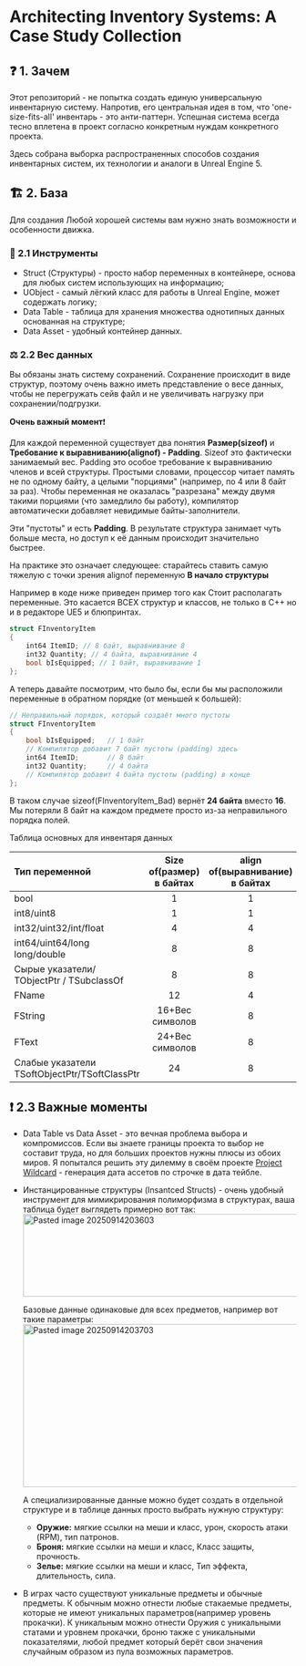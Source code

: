 # Architecting Inventory Systems: A Case Study Collection

## ❓ 1. Зачем 

Этот репозиторий - не попытка создать единую универсальную инвентарную систему. Напротив, его центральная идея в том, что 'one-size-fits-all' инвентарь - это анти-паттерн. Успешная система всегда тесно вплетена в проект согласно конкретным нуждам конкретного проекта.

Здесь собрана выборка распространенных способов создания инвентарных систем, их технологии и аналоги в Unreal Engine 5. 
## 🏗 2. База

Для создания Любой хорошей системы вам нужно знать возможности и особенности движка.

### 🔧 2.1 Инструменты

* Struct (Структуры) - просто набор переменных в контейнере, основа для любых систем использующих на информацию;
* UObject - самый лёгкий класс для работы в Unreal Engine, может содержать логику;
* Data Table - таблица для хранения множества однотипных данных основанная на структуре;
* Data Asset - удобный контейнер данных.

### ⚖️ 2.2 Вес данных 

Вы обязаны знать систему сохранений. Сохранение происходит в виде структур, поэтому очень важно иметь представление о весе данных, чтобы не перегружать сейв файл и не увеличивать нагрузку при сохранении/подгрузки.

**Очень важный момент**❗ 

Для каждой переменной существует два понятия **Размер(sizeof)** и **Требование к выравниванию(alignof) - Padding**. Sizeof это фактически занимаемый вес. Padding это особое требование к выравниванию членов и всей структуры. Простыми словами, процессор читает память не по одному байту, а целыми "порциями" (например, по 4 или 8 байт за раз). Чтобы переменная не оказалась "разрезана" между двумя такими порциями (что замедлило бы работу), компилятор автоматически добавляет невидимые байты-заполнители.

Эти "пустоты" и есть **Padding**. В результате структура занимает чуть больше места, но доступ к её данным происходит значительно быстрее.

На практике это означает следующее: старайтесь ставить самую тяжелую с точки зрения alignof переменную **В начало структуры** 

Например в коде ниже приведен пример того как Стоит располагать переменные. Это касается ВСЕХ структур и классов, не только в С++ но и в редакторе UE5 и блюпринтах.

```cpp
struct FInventoryItem 
{ 
    int64 ItemID; // 8 байт, выравнивание 8 
    int32 Quantity; // 4 байта, выравнивание 4 
    bool bIsEquipped; // 1 байт, выравнивание 1 
};
```

А теперь давайте посмотрим, что было бы, если бы мы расположили переменные в обратном порядке (от меньшей к большей):

```cpp
// Неправильный порядок, который создаёт много пустоты
struct FInventoryItem
{
    bool bIsEquipped;   // 1 байт
    // Компилятор добавит 7 байт пустоты (padding) здесь
    int64 ItemID;       // 8 байт
    int32 Quantity;     // 4 байта
    // Компилятор добавит 4 байта пустоты (padding) в конце
};
```

В таком случае sizeof(FInventoryItem_Bad) вернёт **24 байта** вместо **16**. Мы потеряли 8 байт на каждом предмете просто из-за неправильного порядка полей. 

Таблица основных для инвентаря данных

| Тип переменной                                | Size of(размер) в байтах | align of(выравнивание) в байтах |
| :-------------------------------------------- | :----------------------: | :-----------------------------: |
| bool                                          |            1             |                1                |
| int8/uint8                                    |            1             |                1                |
| int32/uint32/int/float                        |            4             |                4                |
| int64/uint64/long long/double                 |            8             |                8                |
| Сырые указатели/ TObjectPtr / TSubclassOf     |            8             |                8                |
| FName                                         |            12            |                4                |
| FString                                       |     16+Вес символов      |                8                |
| FText                                         |     24+Вес символов      |                8                |
| Слабые указатели TSoftObjectPtr/TSoftClassPtr |            24            |                8                |


## ❗ 2.3 Важные моменты
* Data Table vs Data Asset - это вечная проблема выбора и компромиссов. Если вы знаете границы проекта то выбор не составит труда, но для больших проектов нужны плюсы из обоих миров. Я попытался решить эту дилемму в своём проекте [Project Wildcard](https://github.com/Erdeni23/Project-Wildcard-UE-5.6-Tool) - генерация дата ассетов по строчке в дата тейбле.
* Инстанцированные структуры (Insantced Structs) - очень удобный инструмент для мимикрирования полиморфизма в структурах, ваша таблица будет выглядеть примерно вот так: 
	 <img width="910" height="145" alt="Pasted image 20250914203603" src="https://github.com/user-attachments/assets/7b18f67b-20ca-44b6-bdbc-3786dc6acef4" />

	
	Базовые данные одинаковые для всех предметов, например вот такие параметры:
	<img width="1030" height="286" alt="Pasted image 20250914203703" src="https://github.com/user-attachments/assets/ab3032d3-6c20-4ee2-9c97-1ba3c09862a1" />

	
	А специализированные данные можно будет создать в отдельной структуре и в таблице данных просто выбрать нужную структуру:
	- **Оружие:** мягкие ссылки на меши и класс, урон, скорость атаки (RPM), тип патронов.
	- **Броня:** мягкие ссылки на меши и класс, Класс защиты, прочность.
	- **Зелье:** мягкие ссылки на меши и класс, Тип эффекта, длительность, сила.
* В играх часто существуют уникальные предметы и обычные предметы. К обычным можно отнести любые стакаемые предметы, которые не имеют уникальных параметров(например уровень прокачки). К уникальным можно отнести Оружия с уникальными статами и уровнем прокачки, броню также с уникальными показателями, любой предмет который берёт свои значения случайным образом из пула возможных параметров.

